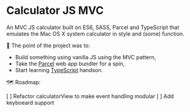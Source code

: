 # Calculator JS MVC

An MVC JS calculator built on ES6, SASS, Parcel and TypeScript that emulates the Mac OS X system calculator in style and (some) function.

💁 The point of the project was to:

- Build something using vanilla JS using the MVC pattern,
- Take the [Parcel](https://parceljs.org/) web app bundler for a spin,
- Start learning [TypeScript](https://www.typescriptlang.org/) handson.

🗺️ Roadmap:

[ ] Refactor calculatorView to make event handling modular
[ ] Add keyboeard support
